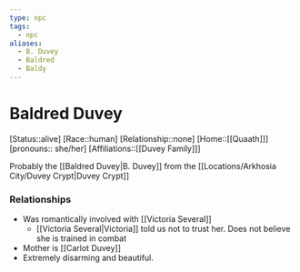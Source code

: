```yaml
---
type: npc
tags:
  - npc
aliases:
  - B. Duvey
  - Baldred
  - Baldy
---
```


# Baldred Duvey
[Status::alive]
[Race::human]
[Relationship::none]
[Home::[[Quaath]]]
[pronouns:: she/her]
[Affiliations::[[Duvey Family]]]

Probably the [[Baldred Duvey|B. Duvey]] from the [[Locations/Arkhosia City/Duvey Crypt|Duvey Crypt]]

### Relationships
- Was romantically involved with [[Victoria Several]]
	- [[Victoria Several|Victoria]] told us not to trust her. Does not believe she is trained in combat
- Mother is [[Carlot Duvey]]
- Extremely disarming and beautiful.